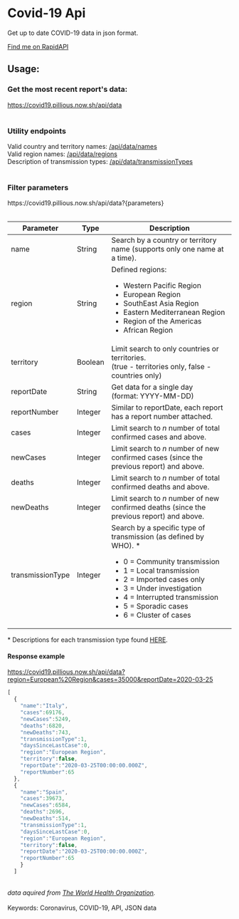 # Covid-19 Api
Get up to date COVID-19 data in json format. 

[Find me on RapidAPI](https://rapidapi.com/pillious/api/who-covid-19-data?endpoint=apiendpoint_6ee0a65a-43a1-44c3-a821-a0137508f32e)
<br>

## Usage:

### Get the most recent report's data:
https://covid19.pillious.now.sh/api/data
<br><br>

### Utility endpoints
Valid country and territory names: [/api/data/names](https://covid19.pillious.now.sh/api/data/names) <br>
Valid region names: [/api/data/regions](https://covid19.pillious.now.sh/api/data/regions) <br>
Description of transmission types: [/api/data/transmissionTypes](https://covid19.pillious.now.sh/api/data/transmissionTypes)
<br><br>

### Filter parameters
<div>https://covid19.pillious.now.sh/api/data?{parameters}</div>
<br>

Parameter | Type | Description
------------ | ------------- | -------------
name | String | Search by a country or territory name (supports only one name at a time).
region | String | Defined regions: <ul><li>Western Pacific Region</li><li>European Region</li><li>SouthEast Asia Region</li><li>Eastern Mediterranean Region</li><li>Region of the Americas</li><li>African Region</li></ul>
territory | Boolean | Limit search to only countries or territories.<br>(true - territories only, false - countries only)
reportDate | String | Get data for a single day<br>(format: YYYY-MM-DD)
reportNumber | Integer | Similar to reportDate, each report has a report number attached.
cases | Integer | Limit search to *n* number of total confirmed cases and above.
newCases | Integer | Limit search to *n* number of new confirmed cases (since the previous report) and above.
deaths | Integer | Limit search to *n* number of total confirmed deaths and above.
newDeaths | Integer |  Limit search to *n* number of new confirmed deaths (since the previous report) and above.
transmissionType | Integer | Search by a specific type of transmission (as defined by WHO). * <ul><li>0 = Community transmission</li><li>1 = Local transmission</li><li>2 = Imported cases only</li><li>3 = Under investigation</li><li>4 = Interrupted transmission</li><li>5 = Sporadic cases</li><li>6 = Cluster of cases</li></ul>

&#42; Descriptions for each transmission type found [HERE](https://covid19.pillious.now.sh/api/data/transmissionTypes).

#### Response example
https://covid19.pillious.now.sh/api/data?region=European%20Region&cases=35000&reportDate=2020-03-25
```javascript
[
  {
    "name":"Italy",
    "cases":69176,
    "newCases":5249,
    "deaths":6820,
    "newDeaths":743,
    "transmissionType":1,
    "daysSinceLastCase":0,
    "region":"European Region",
    "territory":false,
    "reportDate":"2020-03-25T00:00:00.000Z",
    "reportNumber":65
  },
  {
    "name":"Spain",
    "cases":39673,
    "newCases":6584,
    "deaths":2696,
    "newDeaths":514,
    "transmissionType":1,
    "daysSinceLastCase":0,
    "region":"European Region",
    "territory":false,
    "reportDate":"2020-03-25T00:00:00.000Z",
    "reportNumber":65
    }
  ]
```
<br>*data aquired from [The World Health Organization](https://www.who.int/).* 
<br><br>Keywords: Coronavirus, COVID-19, API, JSON data
